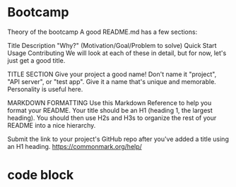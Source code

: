 # Bootcamp
Theory of the bootcamp
A good README.md has a few sections:

Title
Description
"Why?" (Motivation/Goal/Problem to solve)
Quick Start
Usage
Contributing
We will look at each of these in detail, but for now, let's just get a good title.

TITLE SECTION
Give your project a good name! Don't name it "project", "API server", or "test app". Give it a name that's unique and memorable. Personality is useful here.

MARKDOWN FORMATTING
Use this Markdown Reference to help you format your README. Your title should be an H1 (heading 1, the largest heading). You should then use H2s and H3s to organize the rest of your README into a nice hierarchy.

Submit the link to your project's GitHub repo after you've added a title using an H1 heading.
https://commonmark.org/help/
#
# code block

